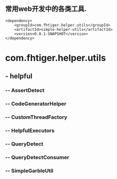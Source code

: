 
## 常用web开发中的各类工具.

```$xml
<dependency>
    <groupId>com.fhtiger.helper.utils</groupId>
    <artifactId>simple-helper-utils</artifactId>
    <version>0.0.1-SNAPSHOT</version>
</dependency>
```

# com.fhtiger.helper.utils
## - helpful
### -- AssertDetect
### -- CodeGeneratorHelper
### -- CustomThreadFactory
### -- HelpfulExecutors
### -- QueryDetect
### -- QueryDetectConsumer
### -- SimpleGarbleUtil
